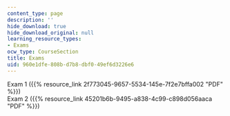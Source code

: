 ```yaml
---
content_type: page
description: ''
hide_download: true
hide_download_original: null
learning_resource_types:
- Exams
ocw_type: CourseSection
title: Exams
uid: 960e1dfe-808b-d7b8-dbf0-49ef6d3226e6
---
```


Exam 1 ({{% resource_link 2f773045-9657-5534-145e-7f2e7bffa002 "PDF" %}})  
Exam 2 ({{% resource_link 45201b6b-9495-a838-4c99-c898d056aaca "PDF" %}})